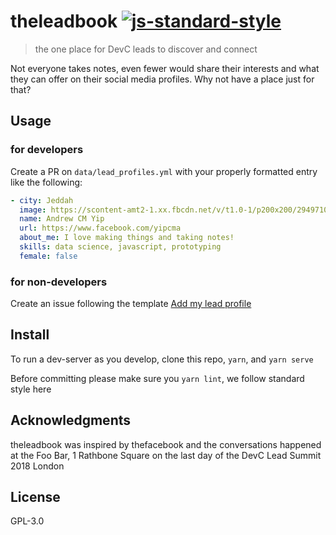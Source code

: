 # theleadbook [![js-standard-style](https://img.shields.io/badge/code%20style-standard-brightgreen.svg)](http://standardjs.com)

> the one place for DevC leads to discover and connect

Not everyone takes notes, even fewer would share their interests and what they can offer on their social media profiles. Why not have a place just for that?

## Usage

### for developers

Create a PR on `data/lead_profiles.yml` with your properly formatted entry like the following:

```yaml
- city: Jeddah
  image: https://scontent-amt2-1.xx.fbcdn.net/v/t1.0-1/p200x200/29497101_10100123320476887_4194831559422902272_n.jpg?_nc_cat=0&oh=bfbb36254355b3dc78701de866e013d2&oe=5BAD0854
  name: Andrew CM Yip
  url: https://www.facebook.com/yipcma
  about_me: I love making things and taking notes!
  skills: data science, javascript, prototyping
  female: false
```

### for non-developers

Create an issue following the template [Add my lead profile](https://github.com/yipcma/theleadbook/issues/new?template=add-my-lead-profile.md)

## Install

To run a dev-server as you develop, clone this repo, `yarn`, and `yarn serve`

Before committing please make sure you `yarn lint`, we follow standard style here

## Acknowledgments

theleadbook was inspired by thefacebook and the conversations happened at the Foo Bar, 1 Rathbone Square on the last day of the DevC Lead Summit 2018 London

## License

GPL-3.0

